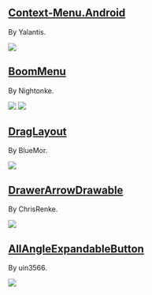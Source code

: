 
## [Context-Menu.Android](https://github.com/Yalantis/Context-Menu.Android)

By Yalantis.
  
![](https://camo.githubusercontent.com/46c15734b552ce3afefa7efd1518909046b4677e/68747470733a2f2f6431337961637572716a676172612e636c6f756466726f6e742e6e65742f75736572732f3132353035362f73637265656e73686f74732f313738353237342f39396d696c65732d70726f66696c652d6c696768745f312d312d342e676966)

## [BoomMenu](https://github.com/Nightonke/BoomMenu)

By Nightonke.

![](https://github.com/Nightonke/BoomMenu/raw/master/Pictures/ham-button.gif) ![](https://github.com/Nightonke/BoomMenu/raw/master/Pictures/text-outside-button.gif)
  
## [DragLayout](https://github.com/BlueMor/DragLayout)

By BlueMor.

![](https://github.com/BlueMor/DragLayout/raw/master/screenshots/123.gif)

## [DrawerArrowDrawable](https://github.com/ChrisRenke/DrawerArrowDrawable)

By ChrisRenke.

![](https://camo.githubusercontent.com/8f5ee2581e081729156c30ec506c4b70dc1eccb3/687474703a2f2f636872697372656e6b652e636f6d2f6173736574732f696e6c696e655f6472617765726172726f776472617761626c655f73616d706c652e676966)

## [AllAngleExpandableButton](https://github.com/uin3566/AllAngleExpandableButton)

By uin3566.

![](https://github.com/uin3566/AllAngleExpandableButton/raw/master/screenshot/demo.gif)
  
  
